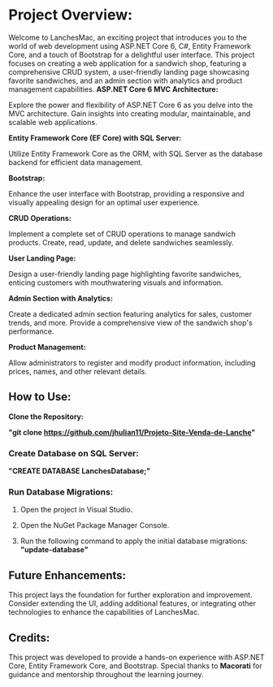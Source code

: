 # Project Overview:

Welcome to LanchesMac, an exciting project that introduces you to the world of web development using ASP.NET Core 6, C#, Entity Framework Core, and a touch of Bootstrap for a delightful user interface. This project focuses on creating a web application for a sandwich shop, featuring a comprehensive CRUD system, a user-friendly landing page showcasing favorite sandwiches, and an admin section with analytics and product management capabilities.
**ASP.NET Core 6 MVC Architecture:**

Explore the power and flexibility of ASP.NET Core 6 as you delve into the MVC architecture. Gain insights into creating modular, maintainable, and scalable web applications.

**Entity Framework Core (EF Core) with SQL Server:**

Utilize Entity Framework Core as the ORM, with SQL Server as the database backend for efficient data management.

**Bootstrap:**

Enhance the user interface with Bootstrap, providing a responsive and visually appealing design for an optimal user experience.

**CRUD Operations:**

 Implement a complete set of CRUD operations to manage sandwich products. Create, read, update, and delete sandwiches seamlessly.

**User Landing Page:**

Design a user-friendly landing page highlighting favorite sandwiches, enticing customers with mouthwatering visuals and information.

**Admin Section with Analytics:**

Create a dedicated admin section featuring analytics for sales, customer trends, and more. Provide a comprehensive view of the sandwich shop's performance.

**Product Management:**

Allow administrators to register and modify product information, including prices, names, and other relevant details.

## How to Use:
**Clone the Repository:**

**"git clone https://github.com/jhulian11/Projeto-Site-Venda-de-Lanche"**

### Create Database on SQL Server:

**"CREATE DATABASE LanchesDatabase;"**

### **Run Database Migrations:**

1. Open the project in Visual Studio.

2. Open the NuGet Package Manager Console.

3. Run the following command to apply the initial database migrations: **"update-database"**

## Future Enhancements:
This project lays the foundation for further exploration and improvement. Consider extending the UI, adding additional features, or integrating other technologies to enhance the capabilities of LanchesMac.

## Credits:
This project was developed to provide a hands-on experience with ASP.NET Core, Entity Framework Core, and Bootstrap. Special thanks to **Macorati** for guidance and mentorship throughout the learning journey.
